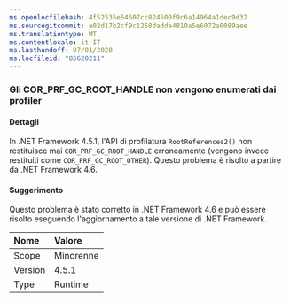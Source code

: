 ```yaml
---
ms.openlocfilehash: 4f52535e54607cc824500f9c6a14964a1dec9d32
ms.sourcegitcommit: e02d17b2cf9c1258dadda4810a5e6072a0089aee
ms.translationtype: MT
ms.contentlocale: it-IT
ms.lasthandoff: 07/01/2020
ms.locfileid: "85620211"
---
```

### <a name="cor_prf_gc_root_handles-are-not-being-enumerated-by-profilers"></a>Gli COR_PRF_GC_ROOT_HANDLE non vengono enumerati dai profiler

#### <a name="details"></a>Dettagli

In .NET Framework 4.5.1, l'API di profilatura <code>RootReferences2()</code> non restituisce mai <code>COR_PRF_GC_ROOT_HANDLE</code> erroneamente (vengono invece restituiti come <code>COR_PRF_GC_ROOT_OTHER</code>). Questo problema è risolto a partire da .NET Framework 4.6.

#### <a name="suggestion"></a>Suggerimento

Questo problema è stato corretto in .NET Framework 4.6 e può essere risolto eseguendo l'aggiornamento a tale versione di .NET Framework.

| Nome    | Valore       |
|:--------|:------------|
| Scope   |Minorenne|
|Version|4.5.1|
|Type|Runtime|

